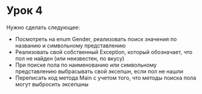 # Урок 4

Нужно сделать следующее:
- Посмотреть на enum Gender, реализовать поиск значения по названию и символьному представлению
- Реализовать свой собственный Exception, который обозначает, что пол не найден (или неизвестен, по вкусу)
- При поиске пола по наименованию или символьному представлению выбрасывать свой эксепшн, если пол не нашли
- Переписать код метода Main с учетом того, что методы поиска пола могут выбросить эксепшны